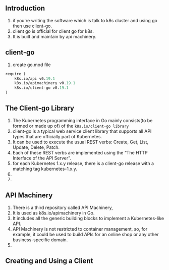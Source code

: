 ## Introduction  
1. if you're writing the software which is talk to k8s cluster and using go then use client-go.  
1. client go is official for client go for k8s.   
1. It is built and maintain by api machinery.   

## client-go  
1. create go.mod file 

```mod
require (
	k8s.io/api v0.19.1
	k8s.io/apimachinery v0.19.1
	k8s.io/client-go v0.19.1
)
```

## The Client-go Library  
1. The Kubernetes programming interface in Go mainly consists(to be formed or made up of) of the `k8s.io/client-go library`  
1. client-go is a typical web service client library that supports all API types that are officially part of Kubernetes.  
1. It can be used to execute the usual REST verbs: Create, Get, List, Update, Delete, Patch.   
1. Each of these REST verbs are implemented using the “The HTTP Interface of the API Server”.  
1. for each Kubernetes 1.x.y release, there is a client-go release with a matching tag kubernetes-1.x.y.  
1. ![]()  
1. ![]()  

## API Machinery 
1. There is a third repository called API Machinery,   
1. It is used as k8s.io/apimachinery in Go.   
1. It includes all the generic building blocks to implement a Kubernetes-like API.   
1. API Machinery is not restricted to container management, so, for example, it could be used to build APIs for an online shop
or any other business-specific domain.  
1. ![]() 

## Creating and Using a Client  
